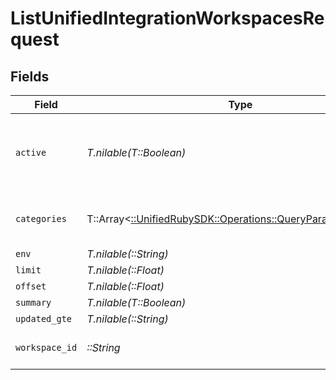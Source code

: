 # ListUnifiedIntegrationWorkspacesRequest


## Fields

| Field                                                                                                           | Type                                                                                                            | Required                                                                                                        | Description                                                                                                     |
| --------------------------------------------------------------------------------------------------------------- | --------------------------------------------------------------------------------------------------------------- | --------------------------------------------------------------------------------------------------------------- | --------------------------------------------------------------------------------------------------------------- |
| `active`                                                                                                        | *T.nilable(T::Boolean)*                                                                                         | :heavy_minus_sign:                                                                                              | Filter the results for only the workspace's active integrations                                                 |
| `categories`                                                                                                    | T::Array<[::UnifiedRubySDK::Operations::QueryParamCategories](../../models/operations/queryparamcategories.md)> | :heavy_minus_sign:                                                                                              | Filter the results on these categories                                                                          |
| `env`                                                                                                           | *T.nilable(::String)*                                                                                           | :heavy_minus_sign:                                                                                              | N/A                                                                                                             |
| `limit`                                                                                                         | *T.nilable(::Float)*                                                                                            | :heavy_minus_sign:                                                                                              | N/A                                                                                                             |
| `offset`                                                                                                        | *T.nilable(::Float)*                                                                                            | :heavy_minus_sign:                                                                                              | N/A                                                                                                             |
| `summary`                                                                                                       | *T.nilable(T::Boolean)*                                                                                         | :heavy_minus_sign:                                                                                              | N/A                                                                                                             |
| `updated_gte`                                                                                                   | *T.nilable(::String)*                                                                                           | :heavy_minus_sign:                                                                                              | N/A                                                                                                             |
| `workspace_id`                                                                                                  | *::String*                                                                                                      | :heavy_check_mark:                                                                                              | The ID of the workspace                                                                                         |